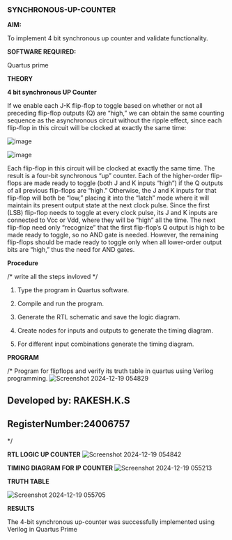 ### SYNCHRONOUS-UP-COUNTER

**AIM:**

To implement 4 bit synchronous up counter and validate functionality.

**SOFTWARE REQUIRED:**

Quartus prime

**THEORY**

**4 bit synchronous UP Counter**

If we enable each J-K flip-flop to toggle based on whether or not all preceding flip-flop outputs (Q) are “high,” we can obtain the same counting sequence as the asynchronous circuit without the ripple effect, since each flip-flop in this circuit will be clocked at exactly the same time:

![image](https://github.com/naavaneetha/SYNCHRONOUS-UP-COUNTER/assets/154305477/d5db3fa0-e413-404c-b80e-b2f39d82e7e8)


![image](https://github.com/naavaneetha/SYNCHRONOUS-UP-COUNTER/assets/154305477/52cb61eb-d04b-442d-810c-31185a68410b)

Each flip-flop in this circuit will be clocked at exactly the same time.
The result is a four-bit synchronous “up” counter. Each of the higher-order flip-flops are made ready to toggle (both J and K inputs “high”) if the Q outputs of all previous flip-flops are “high.”
Otherwise, the J and K inputs for that flip-flop will both be “low,” placing it into the “latch” mode where it will maintain its present output state at the next clock pulse.
Since the first (LSB) flip-flop needs to toggle at every clock pulse, its J and K inputs are connected to Vcc or Vdd, where they will be “high” all the time.
The next flip-flop need only “recognize” that the first flip-flop’s Q output is high to be made ready to toggle, so no AND gate is needed.
However, the remaining flip-flops should be made ready to toggle only when all lower-order output bits are “high,” thus the need for AND gates.

**Procedure**

/* write all the steps invloved */
1. Type the program in Quartus software.

2. Compile and run the program.

3. Generate the RTL schematic and save the logic diagram.

4. Create nodes for inputs and outputs to generate the timing diagram.

5. For different input combinations generate the timing diagram.

**PROGRAM**

/* Program for flipflops and verify its truth table in quartus using Verilog programming. 
![Screenshot 2024-12-19 054829](https://github.com/user-attachments/assets/c4ec49e8-67ce-41b0-8fc2-67ba30efc855)

## Developed by: RAKESH.K.S
## RegisterNumber:24006757
*/

**RTL LOGIC UP COUNTER**
![Screenshot 2024-12-19 054842](https://github.com/user-attachments/assets/18f91087-d153-4efd-8b71-e542fa08bd1d)

**TIMING DIAGRAM FOR IP COUNTER**
![Screenshot 2024-12-19 055213](https://github.com/user-attachments/assets/a3b8a2c7-ee01-41dc-a2d3-dddae8f025be)

**TRUTH TABLE**

![Screenshot 2024-12-19 055705](https://github.com/user-attachments/assets/38711d5a-e361-4e75-adcc-496dfd632304)


**RESULTS**

The 4-bit synchronous up-counter was successfully implemented using Verilog in Quartus Prime

